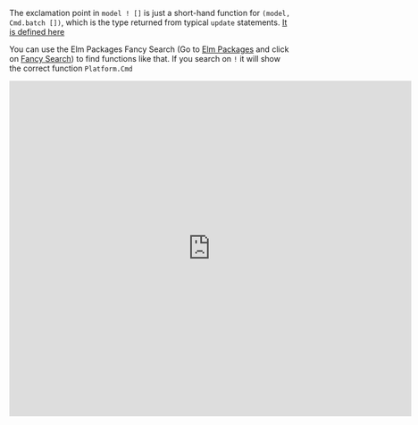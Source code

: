 The exclamation point in `model ! []` is just a short-hand function for `(model, Cmd.batch [])`, which is the type returned from typical `update` statements. [It is defined here](http://package.elm-lang.org/packages/elm-lang/core/4.0.1/Platform-Cmd#!)

You can use the Elm Packages Fancy Search (Go to [Elm Packages](http://package.elm-lang.org/) and click on [Fancy Search](http://klaftertief.github.io/elm-search/)) to find functions like that. If you search on `!` it will show the correct function `Platform.Cmd`


<iframe width="720" height="600" src="http://klaftertief.github.io/elm-search/" frameborder="0">
</iframe>

